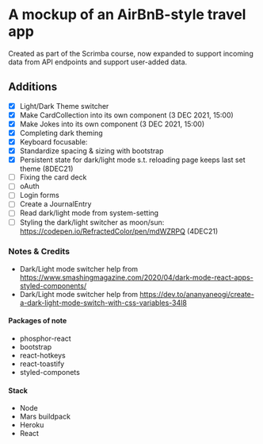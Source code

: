 # A mockup of an AirBnB-style travel app

Created as part of the Scrimba course, now expanded to support incoming data from API endpoints and support user-added data.

## Additions

- [x] Light/Dark Theme switcher
- [x] Make CardCollection into its own component (3 DEC 2021, 15:00)
- [x] Make Jokes into its own component (3 DEC 2021, 15:00)
- [x] Completing dark theming
- [x] Keyboard focusable:
- [x] Standardize spacing & sizing with bootstrap
- [x] Persistent state for dark/light mode s.t. reloading page keeps last set theme (8DEC21)
- [ ] Fixing the card deck
- [ ] oAuth
- [ ] Login forms
- [ ] Create a JournalEntry
- [ ] Read dark/light mode from system-setting
- [ ] Styling the dark/light switcher as moon/sun: https://codepen.io/RefractedColor/pen/mdWZRPQ (4DEC21)

### Notes & Credits

- Dark/Light mode switcher help from https://www.smashingmagazine.com/2020/04/dark-mode-react-apps-styled-components/
- Dark/Light mode switcher help from https://dev.to/ananyaneogi/create-a-dark-light-mode-switch-with-css-variables-34l8

#### Packages of note

- phosphor-react
- bootstrap
- react-hotkeys
- react-toastify
- styled-componets

#### Stack

- Node
- Mars buildpack
- Heroku
- React
